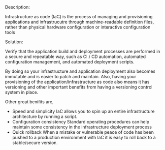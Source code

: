 Description:

Infrastructure as code (IaC) is the process of managing and provisioning 
applications and infrastrucutre through machine-readable definition files, 
rather than physical hardware configuration or interactive configuration tools

Solution:

Verify that the application build and deployment processes are performed
in a secure and repeatable way, such as CI / CD automation, automated 
configuration management, and automated deployment scripts.

By doing so your infrastructure and application deployment also becomes immutable
and is easier to patch and maintain. Also, having your provisioning
of the application/infrastructure as code also means it has versioning
and other important benefits from having a versioning control system in place.

Other great benifits are,

- Speed and simplicity
  IaC allows you to spin up an entire infrastructure architecture by running a script.
- Configuration consistency
  Standard operating procedures can help maintain some consistency in 
  the infrastructure deployment process
- Quick rollback
  When a mistake or vulnerable peace of code has been pushed to a production environment
  with IaC it is easy to roll back to a stable/secure version.
